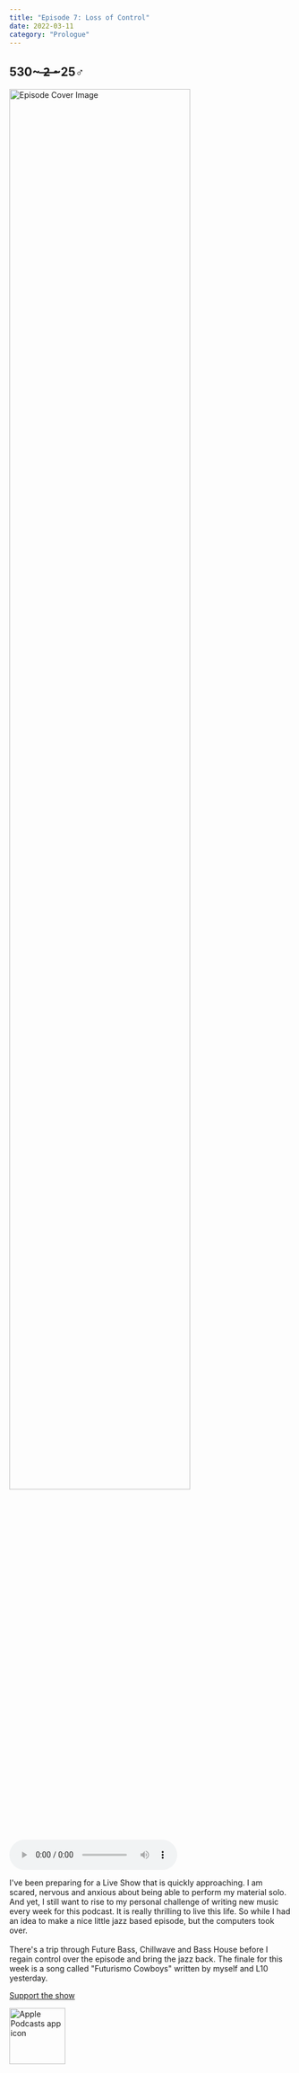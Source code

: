 ```yaml
---
title: "Episode 7: Loss of Control"
date: 2022-03-11
category: "Prologue"
---
```

## 530~ ̶2̶ ̶~25♂
<img src="https://artwork.captivate.fm/cbd4e501-bd28-4112-8635-9b58d527d493/60854458c4d1acdf4e1c2f79c4137142d85d78e379bdafbd69bd34c85f5819ad.jpg" alt="Episode Cover Image" width=80%/>
<audio controls>
  <source src="https://podcasts.captivate.fm/media/638c7349-0468-4cdd-9c97-1fcdeb34ad55/10234066-episode-7-loss-of-control.mp3" type="audio/mpeg">
  Your browser does not support the audio element.
</audio>

<p>I&apos;ve been preparing for a Live Show that is quickly approaching. I am scared, nervous and anxious about being able to perform my material solo. And yet, I still want to rise to my personal challenge of writing new music every week for this podcast. It is really thrilling to live this life. So while I had an idea to make a nice little jazz based episode, but the computers took over. <br/><br/>There&apos;s a trip through Future Bass, Chillwave and Bass House before I regain control over the episode and bring the jazz back. The finale for this week is a song called &quot;Futurismo Cowboys&quot; written by myself and L10 yesterday. </p><a rel="payment" href="https://www.paypal.com/donate/?hosted_button_id=WX3GRUK5BHJLS">Support the show</a>

<a href="https://podcasts.apple.com/us/podcast/living-room-music/id1608791560?tscg=30200&itsct=podcast_box_appicon&ls=1&mttnsubad=1608791560" style="display: inline-block;"><img src="https://toolbox.marketingtools.apple.com/api/v2/badges/app-icon-podcasts/standard/en-us" alt="Apple Podcasts app icon" style="width: 100px; height: 100px; vertical-align: middle; object-fit: contain;" /></a>
    